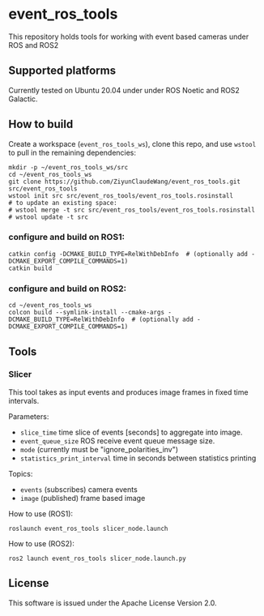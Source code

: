 # event_ros_tools

This repository holds tools for working with event based cameras under
ROS and ROS2

## Supported platforms

Currently tested on Ubuntu 20.04 under under ROS Noetic and ROS2 Galactic.


## How to build
Create a workspace (``event_ros_tools_ws``), clone this repo, and use ``wstool``
to pull in the remaining dependencies:

```
mkdir -p ~/event_ros_tools_ws/src
cd ~/event_ros_tools_ws
git clone https://github.com/ZiyunClaudeWang/event_ros_tools.git src/event_ros_tools
wstool init src src/event_ros_tools/event_ros_tools.rosinstall
# to update an existing space:
# wstool merge -t src src/event_ros_tools/event_ros_tools.rosinstall
# wstool update -t src
```

### configure and build on ROS1:

```
catkin config -DCMAKE_BUILD_TYPE=RelWithDebInfo  # (optionally add -DCMAKE_EXPORT_COMPILE_COMMANDS=1)
catkin build
```

### configure and build on ROS2:

```
cd ~/event_ros_tools_ws
colcon build --symlink-install --cmake-args -DCMAKE_BUILD_TYPE=RelWithDebInfo  # (optionally add -DCMAKE_EXPORT_COMPILE_COMMANDS=1)
```

## Tools

### Slicer

This tool takes as input events and produces image frames in fixed
time intervals.

Parameters:

- ``slice_time`` time slice of events [seconds] to aggregate into image.
- ``event_queue_size`` ROS receive event queue message size.
- ``mode`` (currently must be "ignore_polarities_inv")
- ``statistics_print_interval`` time in seconds between statistics
  printing


Topics:
- ``events`` (subscribes) camera events
- ``image`` (published) frame based image


How to use (ROS1):
```
roslaunch event_ros_tools slicer_node.launch
```

How to use (ROS2):
```
ros2 launch event_ros_tools slicer_node.launch.py
```

## License

This software is issued under the Apache License Version 2.0.
